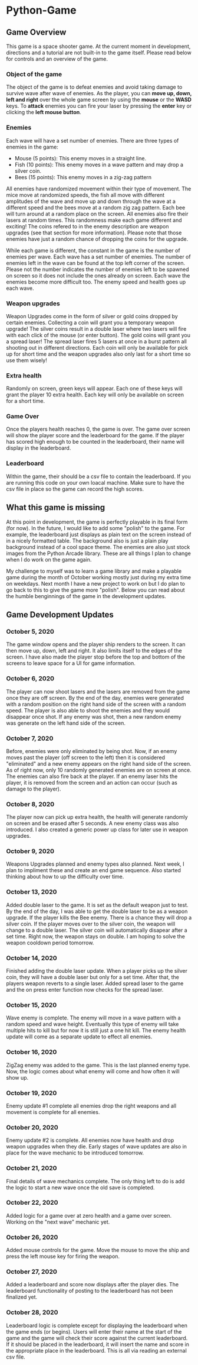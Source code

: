 # Python-Game

## Game Overview
This game is a space shooter game. At the current moment in development, directions and a tutorial are not built-in to the game itself. Please read below for controls and an overview of the game.

### Object of the game
The object of the game is to defeat enemies and avoid taking damage to survive wave after wave of enemies. As the player, you can **move up, down, left and right** over the whole game screen by using the **mouse** or the **WASD** keys. To **attack** enemies you can fire your laser by pressing the **enter** key or clicking the **left mouse button**.

### Enemies
Each wave will have a set number of enemies. There are three types of enemies in the game:

- Mouse (5 points): This enemy moves in a straight line.
- Fish (10 points): This enemy moves in a wave pattern and may drop a silver coin.
- Bees (15 points): This enemy moves in a zig-zag pattern

All enemies have randomized movement within their type of movement. The mice move at randomized speeds, the fish all move with different amplitudes of the wave and move up and down through the wave at a different speed and the bees move at a random zig zag pattern. Each bee will turn around at a random place on the screen. All enemies also fire their lasers at random times. This randomness make each game different and exciting! The coins refered to in the enemy description are weapon upgrades (see that section for more information). Please note that those enemies have just a random chance of dropping the coins for the upgrade.

While each game is different, the constant in the game is the number of enemies per wave. Each wave has a set number of enemies. The number of enemies left in the wave can be found at the top left corner of the screen. Please not the number indicates the number of enemies left to be spawned on screen so it does not include the ones already on screen. Each wave the enemies become more difficult too. The enemy speed and health goes up each wave.

### Weapon upgrades
Weapon Upgrades come in the form of silver or gold coins dropped by certain enemies. Collecting a coin will grant you a temporary weapon upgrade! The silver coins result in a double laser where two lasers will fire with each click of the mouse (or enter button). The gold coins will grant you a spread laser! The spread laser fires 5 lasers at once in a burst pattern all shooting out in different directions. Each coin will only be available for pick up for short time and the weapon upgrades also only last for a short time so use them wisely!

### Extra health
Randomly on screen, green keys will appear. Each one of these keys will grant the player 10 extra health. Each key will only be available on screen for a short time.

### Game Over
Once the players health reaches 0, the game is over. The game over screen will show the player score and the leaderboard for the game. If the player has scored high enough to be counted in the leaderboard, their name will display in the leaderboard.

### Leaderboard
Within the game, their should be a csv file to contain the leaderboard. If you are running this code on your own loacal machine. Make sure to have the csv file in place so the game can record the high scores.

## What this game is missing
At this point in development, the game is perfectly playable in its final form (for now). In the future, I would like to add some "polish" to the game. For example, the leaderboard just displays as plain text on the screen instead of in a nicely formatted table. The background also is just a plain play background instead of a cool space theme. The enemies are also just stock images from the Python Arcade library. These are all things I plan to change when I do work on the game again.

My challenge to myself was to learn a game library and make a playable game during the month of October working mostly just during my extra time on weekdays. Next month I have a new project to work on but I do plan to go back to this to give the game more "polish". Below you can read about the humble benginnings of the game in the development updates.

## Game Development Updates

### October 5, 2020
The game window opens and the player ship renders to the screen. It can then move up, down, left and right. It also limits itself to the edges of the screen. I have also made the player stop before the top and bottom of the screens to leave space for a UI for game information.

### October 6, 2020
The player can now shoot lasers and the lasers are removed from the game once they are off screen. By the end of the day, enemies were generated with a random position on the right hand side of the screen with a random speed. The player is also able to shoot the enemies and they would disappear once shot. If any enemy was shot, then a new random enemy was generate on the left hand side of the screen.

### October 7, 2020
Before, enemies were only eliminated by being shot. Now, if an enemy moves past the player (off screen to the left) then it is considered "eliminated" and a new enemy appears on the right hand side of the screen. As of right now, only 10 randomly generated enemies are on screen at once. The enemies can also fire back at the player. If an enemy laser hits the player, it is removed from the screen and an action can occur (such as damage to the player). 

### October 8, 2020
The player now can pick up extra health, the health will generate randomly on screen and be erased after 5 seconds. A new enemy class was also introduced. I also created a generic power up class for later use in weapon upgrades.

### October 9, 2020
Weapons Upgrades planned and enemy types also planned. Next week, I plan to impliment these and create an end game sequence. Also started thinking about how to up the difficulty over time.

### October 13, 2020
Added double laser to the game. It is set as the default weapon just to test.
By the end of the day, I was able to get the double laser to be as a weapon upgrade. If the player kills the Bee enemy. There is a chance they will drop a silver coin. If the player moves over to the silver coin, the weapon will change to a double laser. The  silver coin will automatically disapear after a set time. Right now, the weapon stays on double. I am hoping to solve the weapon cooldown period tomorrow.

### October 14, 2020
Finished adding the double laser update. When a player picks up the silver coin, they will have a double laser but only for a set time. After that, the players weapon reverts to a single laser. Added spread laser to the game and the on press enter function now checks for the spread laser.

### October 15, 2020
Wave enemy is complete. The enemy will move in a wave pattern with a random speed and wave height. Eventually this type of enemy will take multiple hits to kill but for now it is still just a one hit kill. The enemy health update will come as a separate update to effect all enemies.

### October 16, 2020
ZigZag enemy was added to the game. This is the last planned enemy type. Now, the logic comes about what enemy will come and how often it will show up.

### October 19, 2020
Enemy update #1 complete all enemies drop the right weapons and all movement is complete for all enemies.

### October 20, 2020
Enemy update #2 is complete. All enemies now have health and drop weapon upgrades when they die. Early stages of wave updates are also in place for the wave mechanic to be introduced tomorrow.

### October 21, 2020
Final details of wave mechanics complete. The only thing left to do is add the logic to start a new wave once the old save is completed.

### October 22, 2020
Added logic for a game over at zero health and a game over screen. Working on the "next wave" mechanic yet.

### October 26, 2020
Added mouse controls for the game. Move the mouse to move the ship and press the left mouse key for firing the weapon.

### October 27, 2020
Added a leaderboard and score now displays after the player dies. The leaderboard functionality of posting to the leaderboard has not been finalized yet.

### October 28, 2020
Leaderboard logic is complete except for displaying the leaderboard when the game ends (or begins). Users will enter their name at the start of the game and the game will check their score against the current leaderboard. If it should be placed in the leaderboard, it will insert the name and score in the appropriate place in the leaderboard. This is all via reading an external csv file.
